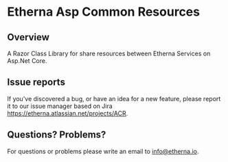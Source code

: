 Etherna Asp Common Resources
============================

Overview
--------

A Razor Class Library for share resources between Etherna Services on Asp.Net Core.

Issue reports
-------------

If you've discovered a bug, or have an idea for a new feature, please report it to our issue manager based on Jira https://etherna.atlassian.net/projects/ACR.

Questions? Problems?
---------------------

For questions or problems please write an email to [info@etherna.io](mailto:info@etherna.io).
